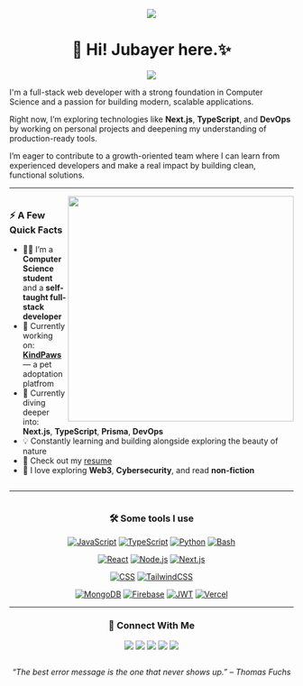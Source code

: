 <!-- <p align="center">
  <img src="https://github-stats-69.vercel.app/api?username=jubayers-r&show_icons=true&count_private=true&include_all_commits=true&show=reviews,prs_merged,prs_merged_percentage&theme=dark" />
</p> -->

<!-- Banner -->
<p align="center">
  <img src="https://i.ibb.co/jvLm7vCX/puzzle.jpg" />
</p>

<!-- Introduction -->
<h1 align="center">👋 Hi! <b>Jubayer</b> here.✨</h1>


<p align="center">
  <img src="https://readme-typing-svg.herokuapp.com?font=ROBOT&duration=2500&size=20&color=39FF14&background=000000&center=true&vCenter=true&width=490&lines=%3E+A+Full+Stack+Web+Developer.">
</p>



<p>I'm a full-stack web developer with a strong foundation in Computer Science and a passion for building modern, scalable applications.

Right now, I’m exploring technologies like **Next.js**, **TypeScript**, and **DevOps** by working on personal projects and deepening my understanding of production-ready tools.

I’m eager to contribute to a growth-oriented team where I can learn from experienced developers and make a real impact by building clean, functional solutions.</p>

<!-- _𝙻𝚊𝚜𝚝 𝚖𝚊𝚗𝚞𝚊𝚕𝚕𝚢 𝚞𝚙𝚍𝚊𝚝𝚎𝚍:_ `14-07-2025` TODO: automate this -->

---

<div style="display: flex; align-items: start; justify-content: space-between; flex-wrap: wrap;">

<div style="flex: 1; min-width: 300px;">

<img align="right" src="https://media1.giphy.com/media/13HgwGsXF0aiGY/giphy.gif" width="400" />

### ⚡️ A Few Quick Facts

- 🧑‍🎓 I’m a **Computer Science student** and a **self-taught full-stack developer**
- 🚧 Currently working on: **[KindPaws](#)** — a pet adoptation platfrom
- 🌱 Currently diving deeper into: **Next.js**, **TypeScript**, **Prisma**, **DevOps**
- 💡 Constantly learning and building alongside exploring the beauty of nature
- 📙 Check out my [resume](https://drive.google.com/file/d/1F1eWXFRsZUMo4cgzFInKGlkr2Erh3dc1/)
- 💭 I love exploring **Web3**, **Cybersecurity**, and read **non-fiction**

</div>

</div>

---

<div style="display: flex; flex-direction: column; align-items: center; justify-content: center; flex-wrap: wrap; text-align: center;">

<div style="width: 100%;">

### 🛠️ Some tools I use

[![JavaScript](https://img.shields.io/badge/-JavaScript-black?style=flat&logo=javascript)](https://github.com/jubayers-r)
[![TypeScript](https://img.shields.io/badge/-TypeScript-white?style=flat&logo=typescript)](https://github.com/jubayers-r)
[![Python](https://img.shields.io/badge/Python-3776AB?logo=python&logoColor=fff)](https://github.com/jubayers-r)
[![Bash](https://img.shields.io/badge/Bash-4EAA25?logo=gnubash&logoColor=fff)](https://github.com/jubayers-r)

[![React](https://img.shields.io/badge/-React-black?style=flat&logo=react)](https://github.com/jubayers-r)
[![Node.js](https://img.shields.io/badge/-Nodejs-green?style=flat&logo=Node.js)](https://github.com/jubayers-r)
[![Next.js](https://img.shields.io/badge/Next.js-black?logo=next.js&logoColor=white)](https://github.com/jubayers-r)

[![CSS](https://img.shields.io/badge/CSS-639?logo=css&logoColor=fff)](https://github.com/jubayers-r)
[![TailwindCSS](https://img.shields.io/badge/Tailwind%20CSS-%2338B2AC.svg?logo=tailwind-css&logoColor=white)](https://github.com/jubayers-r)

[![MongoDB](https://img.shields.io/badge/MongoDB-%234ea94b.svg?logo=mongodb&logoColor=white)](https://github.com/jubayers-r)
[![Firebase](https://img.shields.io/badge/Firebase-FFCA28?style=flat&logo=Firebase&logoColor=red)](https://github.com/jubayers-r)
[![JWT](https://img.shields.io/badge/JWT-black?style=plastic&logo=JSON%20web%20tokens)](https://github.com/jubayers-r)
[![Vercel](https://img.shields.io/badge/Vercel-%23000000.svg?logo=vercel&logoColor=white)](https://github.com/jubayers-r)

<!-- Optional: Uncomment to re-add tools later
[![MySQL](https://img.shields.io/badge/-MySQL-black?style=flat&logo=mysql)](https://github.com/jubayers-r)
[![Prisma](https://img.shields.io/badge/Prisma-2D3748?logo=prisma&logoColor=white)](https://github.com/jubayers-r)
[![Drizzle](https://img.shields.io/badge/Drizzle-C5F74F?logo=drizzle&logoColor=000)](https://github.com/jubayers-r)
-->

<!-- ![](https://raw.githubusercontent.com/jubayers-r/github-stats-transparent/output/generated/languages.svg) -->

<!-- ![GitHub Stats](https://github-stats-69.vercel.app/api?username=jubayers-r&show_icons=true&count_private=true&include_all_commits=true&cache_seconds=1&theme=dark) -->

<!--
  <img src="https://github-readme-streak-stats.herokuapp.com/?user=jubayers-r&theme=radical" alt="GitHub Streak" /> -->


---



### 🔗 Connect With Me

 <p>
      <a href="https://linkedin.com/in/jubayers-r"><img src="https://img.shields.io/badge/-LinkedIn-blue?style=flat&logo=linkedin&logoColor=white"></a>
      <a href="https://x.com/jubayers-r"><img src="https://img.shields.io/badge/-X-black?style=flat&logo=twitter&logoColor=white"></a>
      <a href="mailto:jubayer.shikder.007@gmail.com"><img src="https://img.shields.io/badge/-Email-red?style=flat&logo=gmail&logoColor=white"></a>
      <a href="mailto:jubayer.shikder.007@gmail.com"><img src="https://img.shields.io/badge/-Email-red?style=flat&logo=gmail&logoColor=white"></a>
      <a href="#"><img src="https://img.shields.io/badge/-Portfolio-orange?style=flat&logo=internet-explorer&logoColor=white"></a>
    </p>

</div>

<!-- Quote Section -->
<p align="center"><i>“The best error message is the one that never shows up.” – Thomas Fuchs</i></p>

</div>
